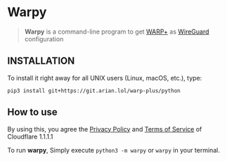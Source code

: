 # Warpy

>**Warpy** is a command-line program to get [WARP+](https://blog.cloudflare.com/announcing-warp-plus/) as [WireGuard](https://www.wireguard.com/) configuration
## INSTALLATION
To install it right away for all UNIX users (Linux, macOS, etc.), type:

    pip3 install git+https://git.arian.lol/warp-plus/python
   
## How to use
By using this, you agree the [Privacy Policy](https://www.cloudflare.com/application/privacypolicy/) and [Terms of Service](https://www.cloudflare.com/application/terms/) of Cloudflare 1.1.1.1

To run **warpy**, Simply execute
    `python3 -m warpy` or `warpy` in your terminal.
